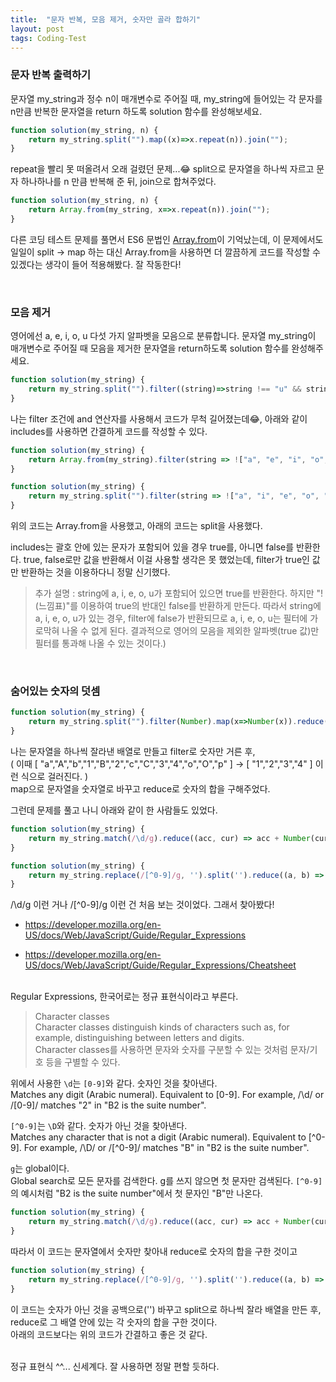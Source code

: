 ```yaml
---
title:  "문자 반복, 모음 제거, 숫자만 골라 합하기"
layout: post
tags: Coding-Test
---
```


### 문자 반복 출력하기
문자열 my_string과 정수 n이 매개변수로 주어질 때, my_string에 들어있는 각 문자를 n만큼 반복한 문자열을 return 하도록 solution 함수를 완성해보세요.

```jsx
function solution(my_string, n) {
    return my_string.split("").map((x)=>x.repeat(n)).join("");
}
```





repeat을 빨리 못 떠올려서 오래 걸렸던 문제...😂 
split으로 문자열을 하나씩 자르고 문자 하나하나를 n 만큼 반복해 준 뒤, join으로 합쳐주었다.

```jsx
function solution(my_string, n) {
    return Array.from(my_string, x=>x.repeat(n)).join("");
}
```
다른 코딩 테스트 문제를 풀면서 ES6 문법인 <a href="https://developer.mozilla.org/en-US/docs/Web/JavaScript/Reference/Global_Objects/Array/from">Array.from</a>이 기억났는데,
이 문제에서도 일일이 split → map 하는 대신 Array.from을 사용하면 더 깔끔하게 코드를 작성할 수 있겠다는 생각이 들어 적용해봤다. 잘 작동한다!

<br>

### 모음 제거
영어에선 a, e, i, o, u 다섯 가지 알파벳을 모음으로 분류합니다. 문자열 my_string이 매개변수로 주어질 때 모음을 제거한 문자열을 return하도록 solution 함수를 완성해주세요.

```jsx
function solution(my_string) { 
    return my_string.split("").filter((string)=>string !== "u" && string !== "i" && string !== "a" && string !== "e" && string !== "o").join("");
}
```
나는 filter 조건에 and 연산자를 사용해서 코드가 무척 길어졌는데😂, 아래와 같이 includes를 사용하면 간결하게 코드를 작성할 수 있다.
```jsx
function solution(my_string) {
    return Array.from(my_string).filter(string => !["a", "e", "i", "o", "u"].includes(string)).join("");
}
```
```jsx
function solution(my_string) { 
    return my_string.split("").filter(string => !["a", "i", "e", "o", "u"].includes(string)).join("");
}
```
위의 코드는 Array.from을 사용했고, 아래의 코드는 split을 사용했다.

includes는 괄호 안에 있는 문자가 포함되어 있을 경우 true를, 아니면 false를 반환한다.
true, false로만 값을 반환해서 이걸 사용할 생각은 못 했었는데, filter가 true인 값만 반환하는 것을 이용하다니 정말 신기했다.
>추가 설명 : string에 a, i, e, o, u가 포함되어 있으면 true를 반환한다. 하지만 "!(느낌표)"를 이용하여 true의 반대인 false를 반환하게 만든다.
따라서 string에 a, i, e, o, u가 있는 경우, filter에 false가 반환되므로 a, i, e, o, u는 필터에 가로막혀 나올 수 없게 된다.
결과적으로 영어의 모음을 제외한 알파벳(true 값)만 필터를 통과해 나올 수 있는 것이다.)

<br>

### 숨어있는 숫자의 덧셈

```jsx
function solution(my_string) {
    return my_string.split("").filter(Number).map(x=>Number(x)).reduce((a,b) => a+b);
}
```
나는 문자열을 하나씩 잘라낸 배열로 만들고 filter로 숫자만 거른 후,<br>
( 이때 [ "a","A","b","1","B","2","c","C","3","4","o","O","p" ] → [ "1","2","3","4" ] 이런 식으로 걸러진다. )<br>
map으로 문자열을 숫자열로 바꾸고 reduce로 숫자의 합을 구해주었다.

그런데 문제를 풀고 나니 아래와 같이 한 사람들도 있었다.

```jsx
function solution(my_string) {
    return my_string.match(/\d/g).reduce((acc, cur) => acc + Number(cur), 0)
}
```

```jsx
function solution(my_string) {
    return my_string.replace(/[^0-9]/g, '').split('').reduce((a, b) => +b + a, 0);
}
```
/\d/g 이런 거나 /[^0-9]/g 이런 건 처음 보는 것이었다. 그래서 찾아봤다!
- <a href="https://developer.mozilla.org/en-US/docs/Web/JavaScript/Guide/Regular_Expressions">
  https://developer.mozilla.org/en-US/docs/Web/JavaScript/Guide/Regular_Expressions
</a>

- <a href="https://developer.mozilla.org/en-US/docs/Web/JavaScript/Guide/Regular_Expressions/Cheatsheet">
  https://developer.mozilla.org/en-US/docs/Web/JavaScript/Guide/Regular_Expressions/Cheatsheet
</a>

<br>
Regular Expressions, 한국어로는 정규 표현식이라고 부른다.

>Character classes<br>
Character classes distinguish kinds of characters such as, for example, distinguishing between letters and digits.<br>
Character classes를 사용하면 문자와 숫자를 구분할 수 있는 것처럼 문자/기호 등을 구별할 수 있다.

위에서 사용한 `\d`는 `[0-9]`와 같다. 숫자인 것을 찾아낸다.<br>
Matches any digit (Arabic numeral). Equivalent to [0-9]. For example, /\d/ or /[0-9]/ matches "2" in "B2 is the suite number".

`[^0-9]`는 `\D`와 같다. 숫자가 아닌 것을 찾아낸다.<br>
Matches any character that is not a digit (Arabic numeral). Equivalent to [^0-9]. For example, /\D/ or /[^0-9]/ matches "B" in "B2 is the suite number".

`g`는 global이다.<br> 
Global search로 모든 문자를 검색한다. g를 쓰지 않으면 첫 문자만 검색된다. `[^0-9]`의 예시처럼 "B2 is the suite number"에서 첫 문자인 "B"만 나온다.

```jsx
function solution(my_string) {
    return my_string.match(/\d/g).reduce((acc, cur) => acc + Number(cur), 0)
}
```
따라서 이 코드는 문자열에서 숫자만 찾아내 reduce로 숫자의 합을 구한 것이고

```jsx
function solution(my_string) {
    return my_string.replace(/[^0-9]/g, '').split('').reduce((a, b) => +b + a, 0);
}
```
이 코드는 숫자가 아닌 것을 공백으로('') 바꾸고 split으로 하나씩 잘라 배열을 만든 후, reduce로 그 배열 안에 있는 각 숫자의 합을 구한 것이다.<br>
아래의 코드보다는 위의 코드가 간결하고 좋은 것 같다.<br>
<br>

정규 표현식 ^^... 신세계다. 잘 사용하면 정말 편할 듯하다.

<br>
<br>
